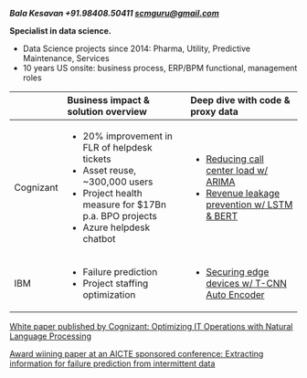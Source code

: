 ***Bala Kesavan +91.98408.50411 scmguru@gmail.com***

**Specialist in data science.**

<ul><li>Data Science projects since 2014: Pharma, Utility, Predictive Maintenance, Services</li><li>10 years US onsite: business process, ERP/BPM functional, management roles</li></ul>
  
|  |Business impact & solution overview | Deep dive with code & proxy data |
| :------------ | :------------ | :------------ |
| Cognizant | <ul><li> 20% improvement in FLR of helpdesk tickets </li><li> Asset reuse, ~300,000 users </li><li> Project health measure for $17Bn p.a. BPO projects </li><li> Azure helpdesk chatbot </li></ul> | <ul><li> [Reducing call center load w/ ARIMA](https://github.com/balawillgetyou/2021/blob/main/timeSeriesAnalysisRestaurantData.ipynb) </li><li> [Revenue leakage prevention w/ LSTM & BERT](https://github.com/balawillgetyou/2021/blob/main/LSTMGloVeTextClassifier.ipynb) </li></ul> |
| IBM | <ul><li> Failure prediction </li><li> Project staffing optimization </li></ul> | <ul><li> [Securing edge devices w/ T-CNN Auto Encoder](https://github.com/balawillgetyou/2021/blob/main/anomalyDetection20210203.ipynb) </li></ul> |

[White paper published by Cognizant: Optimizing IT Operations with Natural Language Processing](https://www.cognizant.com/whitepapers/optimizing-it-operations-with-natural-language-processing-codex4914.pdf)

[Award wiining paper at an AICTE sponsored conference: Extracting information for failure prediction from intermittent data](https://github.com/balawillgetyou/dy/blob/master/FailurePredictionSMART.pdf)

